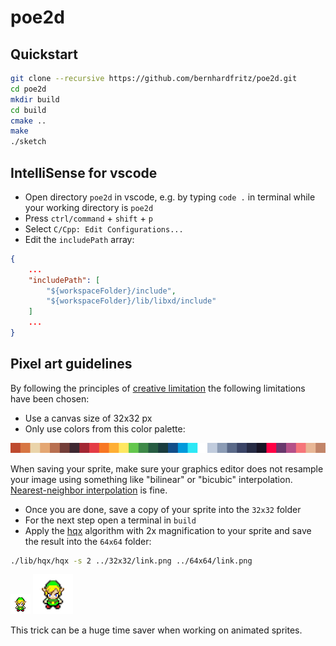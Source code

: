 # poe2d

## Quickstart

```bash
git clone --recursive https://github.com/bernhardfritz/poe2d.git
cd poe2d
mkdir build
cd build
cmake ..
make
./sketch
```

## IntelliSense for vscode

* Open directory `poe2d` in vscode, e.g. by typing `code .` in terminal while your working directory is `poe2d`
* Press `ctrl/command` + `shift` + `p`
* Select `C/Cpp: Edit Configurations...`
* Edit the `includePath` array:

```JSON
{
    ...
    "includePath": [
        "${workspaceFolder}/include",
        "${workspaceFolder}/lib/libxd/include"
    ]
    ...
}
```

## Pixel art guidelines

By following the principles of [creative limitation](https://en.wikipedia.org/wiki/Creative_limitation) the following limitations have been chosen:

* Use a canvas size of 32x32 px
* Only use colors from this color palette:

![color palette](endesga-32-32x.png)

When saving your sprite, make sure your graphics editor does not resample your image using something like "bilinear" or "bicubic" interpolation. [Nearest-neighbor interpolation](https://en.wikipedia.org/wiki/Nearest-neighbor_interpolation) is fine.
* Once you are done, save a copy of your sprite into the `32x32` folder
* For the next step open a terminal in `build`
* Apply the [hqx](https://en.wikipedia.org/wiki/Hqx) algorithm with 2x magnification to your sprite and save the result into the `64x64` folder:

```bash
./lib/hqx/hqx -s 2 ../32x32/link.png ../64x64/link.png
```

![32x32/link.png](32x32/link.png) ![64x64/link.png](64x64/link.png)

This trick can be a huge time saver when working on animated sprites.
